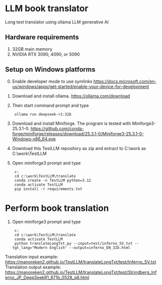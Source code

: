 # LLM book translator

Long text translator using ollama LLM generative AI

## Hardware requirements

1. 32GB main memory
2. NVIDIA RTX 3090, 4090, or 5090

## Setup on Windows platforms

0. Enable developer mode to use symlinks https://docs.microsoft.com/en-us/windows/apps/get-started/enable-your-device-for-development

1. Download and install ollama. https://ollama.com/download

2. Then start command prompt and type

        ollama run deepseek-r1:32b

3. Download and install Miniforge. The program is tested with Miniforge3-25.3.1-0. https://github.com/conda-forge/miniforge/releases/download/25.3.1-0/Miniforge3-25.3.1-0-Windows-x86_64.exe

4. Download this TestLLM repository as zip and extract to C:\work as C:\work\TestLLM

5. Open miniforge3 prompt and type

        c:
        cd c:\work\TestLLM\translate
        conda create -n TestLLM python=3.12
        conda activate TestLLM
        pip install -r requirements.txt

# Perform book translation

1. Open miniforge3 prompt and type 

        c:
        cd c:\work\TestLLM\translate
        conda activate TestLLM
        python translateLongTxt.py --input=test/inferno_SV.txt --tgt_lang="Modern English" --output=inferno_EN_32b.html

Translation input example: https://manoreken2.github.io/TestLLM/translateLongTxt/test/Inferno_SV.txt
Translation output example: https://manoreken2.github.io/TestLLM/translateLongTxt/test/Strindberg_Inferno_JP_DeepSeekR1_671b_0528_q8.html


